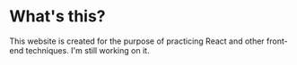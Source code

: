 # What's this?

This website is created for the purpose of practicing React and other front-end techniques. I'm still working on it.
